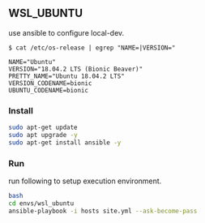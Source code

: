 ## WSL_UBUNTU

use ansible to configure local-dev.

```
$ cat /etc/os-release | egrep "NAME=|VERSION="

NAME="Ubuntu"
VERSION="18.04.2 LTS (Bionic Beaver)"
PRETTY_NAME="Ubuntu 18.04.2 LTS"
VERSION_CODENAME=bionic
UBUNTU_CODENAME=bionic
```

### Install

```bash
sudo apt-get update
sudo apt upgrade -y
sudo apt-get install ansible -y
```

### Run

run following to setup execution environment.

```bash
bash
cd envs/wsl_ubuntu
ansible-playbook -i hosts site.yml --ask-become-pass
```
